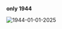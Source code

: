 **only 1944**

![1944-01-01-2025](https://github.com/user-attachments/assets/6909ffb9-f176-4834-b4e0-f529742d6ac9)
